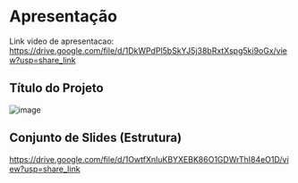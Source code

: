 # Apresentação

Link video de apresentacao: https://drive.google.com/file/d/1DkWPdPl5bSkYJ5j38bRxtXspg5ki9oGx/view?usp=share_link

## Título do Projeto

![image](https://user-images.githubusercontent.com/113486028/208983429-c230e4dd-f328-4796-955f-06e809364f78.png)


## Conjunto de Slides (Estrutura)

https://drive.google.com/file/d/1OwtfXnluKBYXEBK86O1GDWrThI84eO1D/view?usp=share_link 
